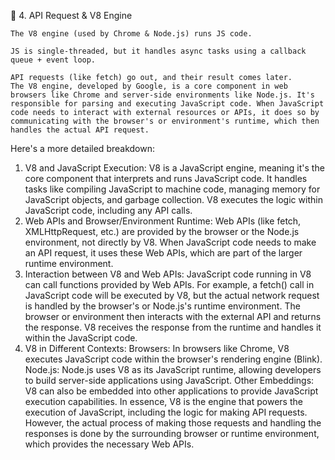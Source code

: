 🔹 4. API Request & V8 Engine

    The V8 engine (used by Chrome & Node.js) runs JS code.

    JS is single-threaded, but it handles async tasks using a callback queue + event loop.

    API requests (like fetch) go out, and their result comes later.
    The V8 engine, developed by Google, is a core component in web browsers like Chrome and server-side environments like Node.js. It's responsible for parsing and executing JavaScript code. When JavaScript code needs to interact with external resources or APIs, it does so by communicating with the browser's or environment's runtime, which then handles the actual API request. 
Here's a more detailed breakdown:
1. V8 and JavaScript Execution:
V8 is a JavaScript engine, meaning it's the core component that interprets and runs JavaScript code. 
It handles tasks like compiling JavaScript to machine code, managing memory for JavaScript objects, and garbage collection. 
V8 executes the logic within JavaScript code, including any API calls. 
2. Web APIs and Browser/Environment Runtime:
Web APIs (like fetch, XMLHttpRequest, etc.) are provided by the browser or the Node.js environment, not directly by V8.
When JavaScript code needs to make an API request, it uses these Web APIs, which are part of the larger runtime environment. 
3. Interaction between V8 and Web APIs:
JavaScript code running in V8 can call functions provided by Web APIs.
For example, a fetch() call in JavaScript code will be executed by V8, but the actual network request is handled by the browser's or Node.js's runtime environment.
The browser or environment then interacts with the external API and returns the response.
V8 receives the response from the runtime and handles it within the JavaScript code. 
4. V8 in Different Contexts:
Browsers:
In browsers like Chrome, V8 executes JavaScript code within the browser's rendering engine (Blink). 
Node.js:
Node.js uses V8 as its JavaScript runtime, allowing developers to build server-side applications using JavaScript. 
Other Embeddings:
V8 can also be embedded into other applications to provide JavaScript execution capabilities. 
In essence, V8 is the engine that powers the execution of JavaScript, including the logic for making API requests. However, the actual process of making those requests and handling the responses is done by the surrounding browser or runtime environment, which provides the necessary Web APIs. 